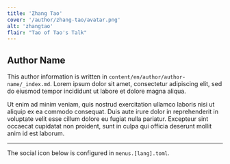 ```yaml
---
title: 'Zhang Tao'
cover: '/author/zhang-tao/avatar.png'
alt: 'zhangtao'
flair: "Tao of Tao's Talk"
---
```


## Author Name

This author information is written in `content/en/author/author-name/_index.md`.
Lorem ipsum dolor sit amet, consectetur adipiscing elit, sed do eiusmod tempor incididunt ut labore et dolore magna aliqua.

Ut enim ad minim veniam, quis nostrud exercitation ullamco laboris nisi ut aliquip ex ea commodo consequat. Duis aute irure dolor in reprehenderit in voluptate velit esse cillum dolore eu fugiat nulla pariatur. Excepteur sint occaecat cupidatat non proident, sunt in culpa qui officia deserunt mollit anim id est laborum.


---

The social icon below is configured in `menus.[lang].toml`.